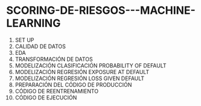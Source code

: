# SCORING-DE-RIESGOS---MACHINE-LEARNING

1. SET UP
2. CALIDAD DE DATOS
3. EDA
4. TRANSFORMACIÓN DE DATOS
5. MODELIZACIÓN CLASIFICACIÓN PROBABILITY OF DEFAULT
6. MODELIZACIÓN REGRESIÓN EXPOSURE AT DEFAULT
7. MODELIZACIÓN REGRESIÓN LOSS GIVEN DEFAULT
8. PREPARACIÓN DEL CÓDIGO DE PRODUCCIÓN
9. CÓDIGO DE REENTRENAMIENTO
10. CÓDIGO DE EJECUCIÓN
